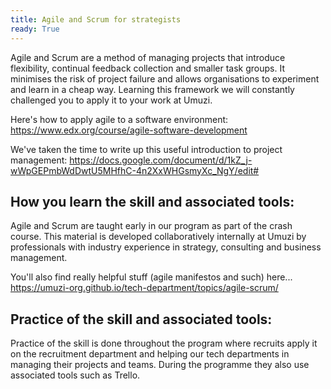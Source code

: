 ```yaml
---
title: Agile and Scrum for strategists 
ready: True 
---
```


Agile and Scrum are a method of managing projects that introduce flexibility, continual feedback collection and smaller task groups. It minimises the risk of project failure and allows organisations to experiment and learn in a cheap way.  Learning this framework we will constantly challenged you to apply it to your work at Umuzi. 

Here's how to apply agile to a software environment: https://www.edx.org/course/agile-software-development

We've taken the time to write up this useful introduction to project management: https://docs.google.com/document/d/1kZ_j-wWpGEPmbWdDwtU5MHfhC-4n2XxWHGsmyXc_NgY/edit#

## How you learn the skill and associated tools:
Agile and Scrum are taught early in our program as part of the crash course. This material is developed collaboratively internally at Umuzi by professionals with industry experience in strategy, consulting and business management.

You'll also find really helpful stuff (agile manifestos and such) here... https://umuzi-org.github.io/tech-department/topics/agile-scrum/ 

## Practice of the skill and associated tools:
Practice of the skill is done throughout the program where recruits apply it on the recruitment department and helping our tech departments in managing their projects and teams. During the programme they also use associated tools such as Trello.  
